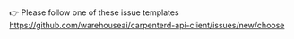 👉 Please follow one of these issue templates https://github.com/warehouseai/carpenterd-api-client/issues/new/choose
